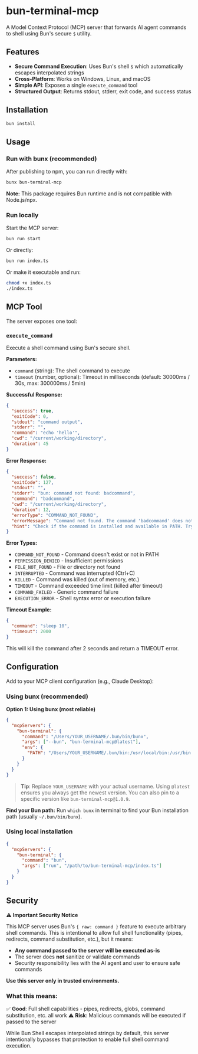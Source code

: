# bun-terminal-mcp

A Model Context Protocol (MCP) server that forwards AI agent commands to shell using Bun's secure `$` utility.

## Features

- **Secure Command Execution**: Uses Bun's shell `$` which automatically escapes interpolated strings
- **Cross-Platform**: Works on Windows, Linux, and macOS
- **Simple API**: Exposes a single `execute_command` tool
- **Structured Output**: Returns stdout, stderr, exit code, and success status

## Installation

```bash
bun install
```

## Usage

### Run with bunx (recommended)

After publishing to npm, you can run directly with:

```bash
bunx bun-terminal-mcp
```

**Note:** This package requires Bun runtime and is not compatible with Node.js/npx.

### Run locally

Start the MCP server:

```bash
bun run start
```

Or directly:

```bash
bun run index.ts
```

Or make it executable and run:

```bash
chmod +x index.ts
./index.ts
```

## MCP Tool

The server exposes one tool:

### `execute_command`

Execute a shell command using Bun's secure shell.

**Parameters:**
- `command` (string): The shell command to execute
- `timeout` (number, optional): Timeout in milliseconds (default: 30000ms / 30s, max: 300000ms / 5min)

**Successful Response:**
```json
{
  "success": true,
  "exitCode": 0,
  "stdout": "command output",
  "stderr": "",
  "command": "echo 'hello'",
  "cwd": "/current/working/directory",
  "duration": 45
}
```

**Error Response:**
```json
{
  "success": false,
  "exitCode": 127,
  "stdout": "",
  "stderr": "bun: command not found: badcommand",
  "command": "badcommand",
  "cwd": "/current/working/directory",
  "duration": 12,
  "errorType": "COMMAND_NOT_FOUND",
  "errorMessage": "Command not found. The command 'badcommand' does not exist or is not in PATH.",
  "hint": "Check if the command is installed and available in PATH. Try 'which <command>' to verify."
}
```

**Error Types:**
- `COMMAND_NOT_FOUND` - Command doesn't exist or not in PATH
- `PERMISSION_DENIED` - Insufficient permissions
- `FILE_NOT_FOUND` - File or directory not found
- `INTERRUPTED` - Command was interrupted (Ctrl+C)
- `KILLED` - Command was killed (out of memory, etc.)
- `TIMEOUT` - Command exceeded time limit (killed after timeout)
- `COMMAND_FAILED` - Generic command failure
- `EXECUTION_ERROR` - Shell syntax error or execution failure

**Timeout Example:**
```json
{
  "command": "sleep 10",
  "timeout": 2000
}
```
This will kill the command after 2 seconds and return a TIMEOUT error.

## Configuration

Add to your MCP client configuration (e.g., Claude Desktop):

### Using bunx (recommended)

**Option 1: Using bunx (most reliable)**
```json
{
  "mcpServers": {
    "bun-terminal": {
      "command": "/Users/YOUR_USERNAME/.bun/bin/bunx",
      "args": ["--bun", "bun-terminal-mcp@latest"],
      "env": {
        "PATH": "/Users/YOUR_USERNAME/.bun/bin:/usr/local/bin:/usr/bin:/bin"
      }
    }
  }
}
```

> **Tip**: Replace `YOUR_USERNAME` with your actual username. Using `@latest` ensures you always get the newest version. You can also pin to a specific version like `bun-terminal-mcp@1.0.9`.

**Find your Bun path:** Run `which bunx` in terminal to find your Bun installation path (usually `~/.bun/bin/bunx`).

### Using local installation

```json
{
  "mcpServers": {
    "bun-terminal": {
      "command": "bun",
      "args": ["run", "/path/to/bun-terminal-mcp/index.ts"]
    }
  }
}
```

## Security

⚠️ **Important Security Notice**

This MCP server uses Bun's `{ raw: command }` feature to execute arbitrary shell commands. This is intentional to allow full shell functionality (pipes, redirects, command substitution, etc.), but it means:

- **Any command passed to the server will be executed as-is**
- The server does **not** sanitize or validate commands
- Security responsibility lies with the AI agent and user to ensure safe commands

**Use this server only in trusted environments.**

### What this means:

✅ **Good**: Full shell capabilities - pipes, redirects, globs, command substitution, etc. all work
⚠️ **Risk**: Malicious commands will be executed if passed to the server

While Bun Shell escapes interpolated strings by default, this server intentionally bypasses that protection to enable full shell command execution.
